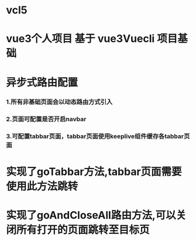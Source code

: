 # vcl5

# vue3个人项目 基于 vue3Vuecli 项目基础

# 异步式路由配置

### 1.所有非基础页面会以动态路由方式引入
### 2.页面可配置是否开启navbar
### 3.可配置tabbar页面，tabbar页面使用keeplive组件缓存各tabbar页面

# 实现了goTabbar方法,tabbar页面需要使用此方法跳转
# 实现了goAndCloseAll路由方法,可以关闭所有打开的页面跳转至目标页